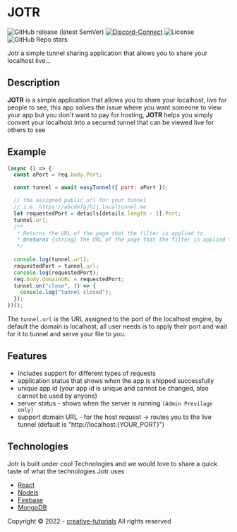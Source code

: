 # JOTR

![GitHub release (latest SemVer)](https://img.shields.io/github/v/release/creative-tutorials/tunnel-sharing) [![Discord-Connect](https://img.shields.io/badge/discord-JoinUs-green?logo=discord&style=plastic)](https://discord.gg/Zy2BjM5M) ![License](https://img.shields.io/github/license/creative-tutorials/tunnel-sharing?color=blue) ![GitHub Repo stars](https://img.shields.io/github/stars/creative-tutorials/tunnel-sharing?style=social)

Jotr a simple tunnel sharing application that allows you to share your localhost live...

## Description

**JOTR** is a simple application that allows you to share your localhost, live for people to see, this app solves the issue where you want someone to view your app but you don't want to pay for hosting, **JOTR** helps you simply convert your localhost into a secured tunnel that can be viewed live for others to see

## Example

```javascript
(async () => {
  const aPort = req.body.Port;

  const tunnel = await easyTunnel({ port: aPort });

  // the assigned public url for your tunnel
  // i.e. https://abcdefgjhij.localtunnel.me
  let requestedPort = details[details.length - 1].Port;
  tunnel.url;
  /**
   * Returns the URL of the page that the filter is applied to.
   * @returns {string} The URL of the page that the filter is applied to.
   */
  
  console.log(tunnel.url);
  requestedPort = tunnel.url;
  console.log(requestedPort);
  req.body.domainURL = requestedPort;
  tunnel.on("close", () => {
    console.log("tunnel closed");
  });
})();
```

The `tunnel.url` is the URL assigned to the port of the localhost engine, by default the domain is localhost, all user needs is to apply their port and wait for it to tunnel and serve your file to you.

## Features

- Includes support for different types of requests
- application status that shows when the app is shipped successfully
- unique app id (your app id is unique and cannot be changed, also cannot be used by anyone)
- server status - shows when the server is running `(Admin Previlage only)`
- support domain URL - for the host request -> routes you to the live tunnel (default is "http://localhost:{YOUR_PORT}")

## Technologies

Jotr is built under cool Technologies and we would love to share a quick taste of what the technologies Jotr uses

- [React](https://reactjs.org/)
- [Nodejs](https://nodejs.org/en/)
- [Firebase](https://firebase.google.com/)
- [MongoDB](https://www.mongodb.com)


Copyright &copy; 2022 - [creative-tutorials](https://github.com/creative-tutorials) All rights reserved
